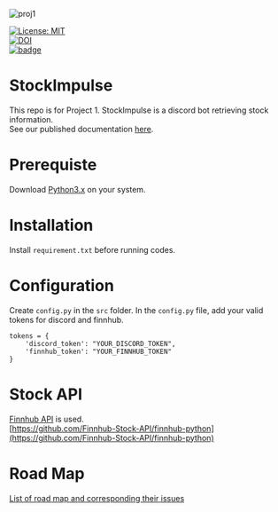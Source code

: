 ![proj1](https://user-images.githubusercontent.com/111711201/194371953-c099603c-84ad-4ea0-bcd0-f443b247993b.PNG)


[![License: MIT](https://img.shields.io/badge/License-MIT-yellow.svg)](https://github.com/sohambapat/SWE-Group-32-Assignments/blob/main/LICENSE)  
[![DOI](https://zenodo.org/badge/540581485.svg)](https://zenodo.org/badge/latestdoi/540581485)  
[![badge](https://github.com/spark1217/StockImpulse/actions/workflows/build.yml/badge.svg)](https://github.com/spark1217/StockImpulse/blob/main/.github/workflows/build.yml) 

  
# StockImpulse
This repo is for Project 1.
StockImpulse is a discord bot retrieving stock information.  
See our published documentation [here](https://spark1217.github.io/StockImpulse/src/index.html).  

# Prerequiste
Download [Python3.x](https://www.python.org/downloads/) on your system.

# Installation  
Install `requirement.txt` before running codes.

# Configuration  
Create `config.py` in the `src` folder. In the `config.py` file, add your valid tokens for discord and finnhub.  
```
tokens = {
    'discord_token': "YOUR_DISCORD_TOKEN",
    'finnhub_token': "YOUR_FINNHUB_TOKEN"
}
```  
  
# Stock API  
[Finnhub API](https://finnhub.io/docs/api/introduction) is used.   
[https://github.com/Finnhub-Stock-API/finnhub-python](https://github.com/Finnhub-Stock-API/finnhub-python)  
# Road Map
[List of road map and corresponding their issues](https://github.com/users/spark1217/projects/2)
